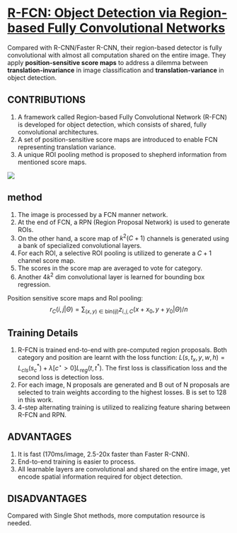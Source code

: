 # [R-FCN: Object Detection via Region-based Fully Convolutional Networks]()

Compared with R-CNN/Faster R-CNN, their region-based detector is fully convolutional with almost all computation shared on the entire image. They apply **position-sensitive score maps** to address a dilemma between **translation-invariance** in image classification and **translation-variance** in object detection.

## CONTRIBUTIONS

1. A framework called Region-based Fully Convolutional Network (R-FCN) is developed for object detection, which consists of shared, fully convolutional architectures.
2. A set of position-sensitive score maps are introduced to enable FCN representing translation variance.
3. A unique ROI pooling method is proposed to shepherd information from mentioned score maps.

![](http://joshua881228.webfactional.com/media/uploads/ReadingNote/arXiv_R-FCN/R-FCN.jpg)


## method

1. The image is processed by a FCN manner network.
2. At the end of FCN, a RPN (Region Proposal Network) is used to generate ROIs.
3. On the other hand, a score map of $k^2(C+1)$ channels is generated using a bank of specialized convolutional layers.
4. For each ROI, a selective ROI pooling is utilized to generate a $C+1$ channel score map.
5. The scores in the score map are averaged to vote for category.
6. Another $4k^2$ dim convolutional layer is learned for bounding box regression.

Position sensitive score maps and RoI pooling:
$$
r_C(i,j|\Theta)=\sum_{(x,y)\in \text{bin}(ij)}z_{i,j,C}(x+x_0,y+y_0|\Theta)/n
$$

## Training Details
1. R-FCN is trained end-to-end with pre-computed region proposals. Both category and position are learnt with the loss function: $L(s,t_x,y,w,h)=L_{cls}(s_c^{\ast})+\lambda[c^{\star}>0]L_{reg}(t,t^{\ast})$. The first loss is classification loss and the second loss is detection loss.
2. For each image, N proposals are generated and B out of N proposals are selected to train weights according to the highest losses. B is set to 128 in this work.
3. 4-step alternating training is utilized to realizing feature sharing between R-FCN and RPN.

## ADVANTAGES
1. It is fast (170ms/image, 2.5-20x faster than Faster R-CNN).
2. End-to-end training is easier to process.
3. All learnable layers are convolutional and shared on the entire image, yet encode spatial information required for object detection.

## DISADVANTAGES

Compared with Single Shot methods, more computation resource is needed.

